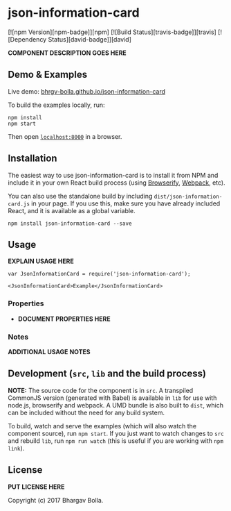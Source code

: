 # json-information-card

[![npm Version][npm-badge]][npm]
[![Build Status][travis-badge]][travis]
[![Dependency Status][david-badge]][david]

__COMPONENT DESCRIPTION GOES HERE__


## Demo & Examples

Live demo: [bhrgv-bolla.github.io/json-information-card](http://bhrgv-bolla.github.io/json-information-card/)

To build the examples locally, run:

```
npm install
npm start
```

Then open [`localhost:8000`](http://localhost:8000) in a browser.


## Installation

The easiest way to use json-information-card is to install it from NPM and include it in your own React build process (using [Browserify](http://browserify.org), [Webpack](http://webpack.github.io/), etc).

You can also use the standalone build by including `dist/json-information-card.js` in your page. If you use this, make sure you have already included React, and it is available as a global variable.

```
npm install json-information-card --save
```


## Usage

__EXPLAIN USAGE HERE__

```
var JsonInformationCard = require('json-information-card');

<JsonInformationCard>Example</JsonInformationCard>
```

### Properties

* __DOCUMENT PROPERTIES HERE__

### Notes

__ADDITIONAL USAGE NOTES__


## Development (`src`, `lib` and the build process)

**NOTE:** The source code for the component is in `src`. A transpiled CommonJS version (generated with Babel) is available in `lib` for use with node.js, browserify and webpack. A UMD bundle is also built to `dist`, which can be included without the need for any build system.

To build, watch and serve the examples (which will also watch the component source), run `npm start`. If you just want to watch changes to `src` and rebuild `lib`, run `npm run watch` (this is useful if you are working with `npm link`).

## License

__PUT LICENSE HERE__

Copyright (c) 2017 Bhargav Bolla.
